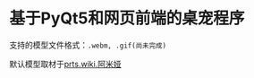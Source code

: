 # 基于PyQt5和网页前端的桌宠程序

支持的模型文件格式：`.webm, .gif(尚未完成)`

默认模型取材于[prts.wiki.阿米娅](https://prts.wiki/w/%E9%98%BF%E7%B1%B3%E5%A8%85)
